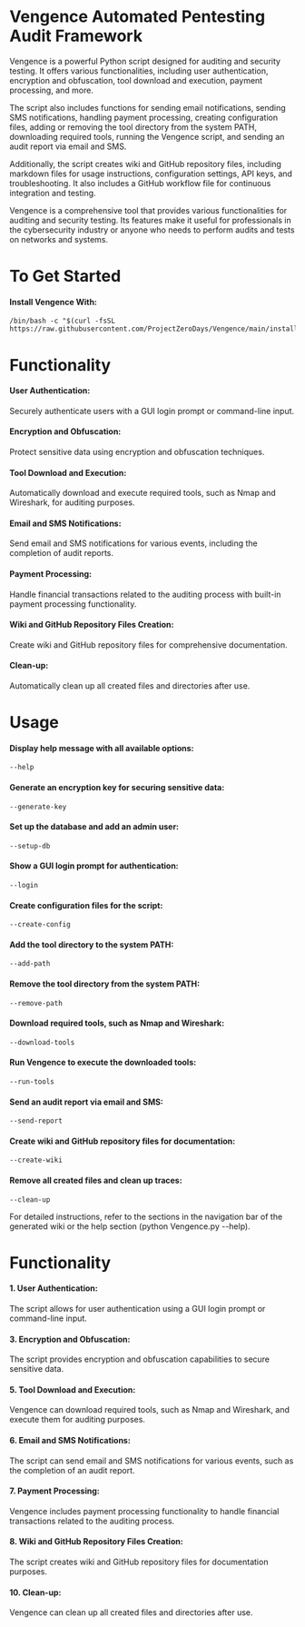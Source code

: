 # Vengence Automated Pentesting Audit Framework 

Vengence is a powerful Python script designed for auditing and security testing. It offers various functionalities, including user authentication, encryption and obfuscation, tool download and execution, payment processing, and more.

The script also includes functions for sending email notifications, sending SMS notifications, handling payment processing, creating configuration files, adding or removing the tool directory from the system PATH, downloading required tools, running the Vengence script, and sending an audit report via email and SMS.

Additionally, the script creates wiki and GitHub repository files, including markdown files for usage instructions, configuration settings, API keys, and troubleshooting. It also includes a GitHub workflow file for continuous integration and testing.

Vengence is a comprehensive tool that provides various functionalities for auditing and security testing. Its features make it useful for professionals in the cybersecurity industry or anyone who needs to perform audits and tests on networks and systems.

# To Get Started

#### Install Vengence With:

    /bin/bash -c "$(curl -fsSL https://raw.githubusercontent.com/ProjectZeroDays/Vengence/main/install.sh)"

# Functionality

#### User Authentication: 

Securely authenticate users with a GUI login prompt or command-line input.


#### Encryption and Obfuscation: 

Protect sensitive data using encryption and obfuscation techniques.


#### Tool Download and Execution: 

Automatically download and execute required tools, such as Nmap and Wireshark, for auditing purposes.


#### Email and SMS Notifications: 

Send email and SMS notifications for various events, including the completion of audit reports.


#### Payment Processing: 

Handle financial transactions related to the auditing process with built-in payment processing functionality.


#### Wiki and GitHub Repository Files Creation: 

Create wiki and GitHub repository files for comprehensive documentation.


#### Clean-up: 

Automatically clean up all created files and directories after use.


# Usage

#### Display help message with all available options:

    --help

#### Generate an encryption key for securing sensitive data:
    
    --generate-key
    
#### Set up the database and add an admin user:

    --setup-db

#### Show a GUI login prompt for authentication:

    --login

#### Create configuration files for the script:

    --create-config

#### Add the tool directory to the system PATH:

    --add-path

#### Remove the tool directory from the system PATH:

    --remove-path

#### Download required tools, such as Nmap and Wireshark:
    
    --download-tools

#### Run Vengence to execute the downloaded tools:

    --run-tools 

#### Send an audit report via email and SMS:

    --send-report

#### Create wiki and GitHub repository files for documentation:

    --create-wiki

#### Remove all created files and clean up traces:

    --clean-up

For detailed instructions, refer to the sections in the navigation bar of the generated wiki or the help section (python Vengence.py --help).


# Functionality 

#### 1. **User Authentication**:

   The script allows for user authentication using a GUI login prompt or command-line input.
   
#### 3. **Encryption and Obfuscation**:
  
   The script provides encryption and obfuscation capabilities to secure sensitive data.
   
#### 5. **Tool Download and Execution**:

   Vengence can download required tools, such as Nmap and Wireshark, and execute them for auditing purposes.

#### 6. **Email and SMS Notifications**:
   
   The script can send email and SMS notifications for various events, such as the completion of an audit report.
   
#### 7. **Payment Processing**:
   
   Vengence includes payment processing functionality to handle financial transactions related to the auditing process.
   
#### 8. **Wiki and GitHub Repository Files Creation**:

   The script creates wiki and GitHub repository files for documentation purposes.
   
#### 10. **Clean-up**:

   Vengence can clean up all created files and directories after use.
